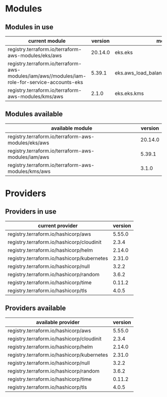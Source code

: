 
# Modules

## Modules in use

current module | version | module
-------------- | ------- | ------
registry.terraform.io/terraform-aws-modules/eks/aws | 20.14.0 | eks.eks
registry.terraform.io/terraform-aws-modules/iam/aws//modules/iam-role-for-service-accounts-eks | 5.39.1 | eks.aws_load_balancer_controller_irsa_role
registry.terraform.io/terraform-aws-modules/kms/aws | 2.1.0 | eks.eks.kms

## Modules available

available module | version
---------------- | -------
registry.terraform.io/terraform-aws-modules/eks/aws | 20.14.0
registry.terraform.io/terraform-aws-modules/iam/aws | 5.39.1
registry.terraform.io/terraform-aws-modules/kms/aws | 3.1.0

# Providers

## Providers in use

current provider | version
---------------- | -------
registry.terraform.io/hashicorp/aws | 5.55.0
registry.terraform.io/hashicorp/cloudinit | 2.3.4
registry.terraform.io/hashicorp/helm | 2.14.0
registry.terraform.io/hashicorp/kubernetes | 2.31.0
registry.terraform.io/hashicorp/null | 3.2.2
registry.terraform.io/hashicorp/random | 3.6.2
registry.terraform.io/hashicorp/time | 0.11.2
registry.terraform.io/hashicorp/tls | 4.0.5

## Providers available

available provider | version
------------------ | -------
registry.terraform.io/hashicorp/aws | 5.55.0
registry.terraform.io/hashicorp/cloudinit | 2.3.4
registry.terraform.io/hashicorp/helm | 2.14.0
registry.terraform.io/hashicorp/kubernetes | 2.31.0
registry.terraform.io/hashicorp/null | 3.2.2
registry.terraform.io/hashicorp/random | 3.6.2
registry.terraform.io/hashicorp/time | 0.11.2
registry.terraform.io/hashicorp/tls | 4.0.5
